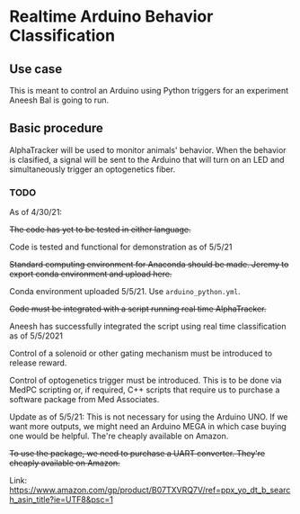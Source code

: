 # Realtime Arduino Behavior Classification
## Use case
This is meant to control an Arduino using Python triggers for an experiment Aneesh Bal is going to run.

## Basic procedure
AlphaTracker will be used to monitor animals' behavior. When the behavior is clasified, a signal will be sent to the Arduino that will turn on an LED and simultaneously trigger an optogenetics fiber.
### TODO
As of 4/30/21:

~~The code has yet to be tested in either language.~~

Code is tested and functional for demonstration as of 5/5/21

~~Standard computing environment for Anaconda should be made. Jeremy to export conda environment and upload here.~~

Conda environment uploaded 5/5/21. Use `arduino_python.yml`.

~~Code must be integrated with a script running real time AlphaTracker.~~

Aneesh has successfully integrated the script using real time classification as of 5/5/2021


Control of a solenoid or other gating mechanism must be introduced to release reward.

Control of optogenetics trigger must be introduced.
This is to be done via MedPC scripting or, if required, C++ scripts that require us to purchase a software package from Med Associates.


Update as of 5/5/21: This is not necessary for using the Arduino UNO. If we want more outputs, we might need an Arduino MEGA in which case buying one would be helpful. The're cheaply available on Amazon.

~~To use the package, we need to purchase a UART converter. They're cheaply available on Amazon.~~

Link: https://www.amazon.com/gp/product/B07TXVRQ7V/ref=ppx_yo_dt_b_search_asin_title?ie=UTF8&psc=1
